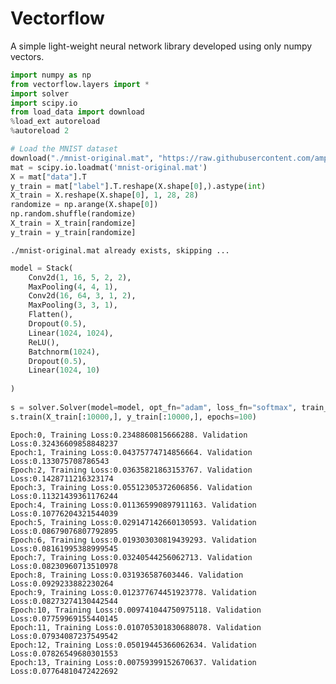 # Vectorflow
A simple light-weight neural network library developed using only numpy vectors.



```python
import numpy as np
from vectorflow.layers import *
import solver
import scipy.io
from load_data import download
%load_ext autoreload
%autoreload 2
```


```python
# Load the MNIST dataset
download("./mnist-original.mat", "https://raw.githubusercontent.com/amplab/datascience-sp14/master/lab7/mldata/mnist-original.mat", False)
mat = scipy.io.loadmat('mnist-original.mat')
X = mat["data"].T
y_train = mat["label"].T.reshape(X.shape[0],).astype(int)
X_train = X.reshape(X.shape[0], 1, 28, 28)
randomize = np.arange(X.shape[0])
np.random.shuffle(randomize)
X_train = X_train[randomize]
y_train = y_train[randomize]
```

    ./mnist-original.mat already exists, skipping ...



```python
model = Stack(
    Conv2d(1, 16, 5, 2, 2),
    MaxPooling(4, 4, 1),
    Conv2d(16, 64, 3, 1, 2),
    MaxPooling(3, 3, 1),
    Flatten(),
    Dropout(0.5),
    Linear(1024, 1024),
    ReLU(),
    Batchnorm(1024),
    Dropout(0.5), 
    Linear(1024, 10)
    
)
    
s = solver.Solver(model=model, opt_fn="adam", loss_fn="softmax", train_split = 0.9, batch_size=256, lr=0.005, lr_decay = 0.8)
s.train(X_train[:10000,], y_train[:10000,], epochs=100)
```

    Epoch:0, Training Loss:0.2348860815666288. Validation Loss:0.32436609858848237
    Epoch:1, Training Loss:0.04375774714856664. Validation Loss:0.133075708786543
    Epoch:2, Training Loss:0.03635821863153767. Validation Loss:0.1428711216323174
    Epoch:3, Training Loss:0.05512305372606856. Validation Loss:0.11321439361176244
    Epoch:4, Training Loss:0.011365990897911163. Validation Loss:0.10776204321544039
    Epoch:5, Training Loss:0.029147142660130593. Validation Loss:0.08679076807792895
    Epoch:6, Training Loss:0.019303030819439293. Validation Loss:0.08161995388999545
    Epoch:7, Training Loss:0.03240544256062713. Validation Loss:0.08230960713510978
    Epoch:8, Training Loss:0.031936587603446. Validation Loss:0.0929233882230264
    Epoch:9, Training Loss:0.012377674451923778. Validation Loss:0.08273274130442544
    Epoch:10, Training Loss:0.009741044750975118. Validation Loss:0.07759969155440145
    Epoch:11, Training Loss:0.010705301830688078. Validation Loss:0.07934087237549542
    Epoch:12, Training Loss:0.05019445366062634. Validation Loss:0.07826549680301553
    Epoch:13, Training Loss:0.00759399152670637. Validation Loss:0.07764810472422692


